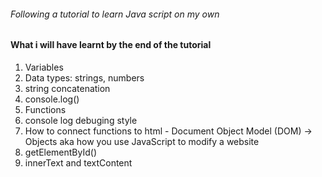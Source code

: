 ###### Following a tutorial to learn Java script on my own

#### What i will have learnt by the end of the tutorial
1. Variables
2. Data types: strings, numbers
3. string concatenation
4. console.log()
5. Functions
6. console log debuging style
7. How to connect functions to html - Document Object Model (DOM) -> Objects aka how you use JavaScript to modify a website
8. getElementById()
9. innerText and textContent

